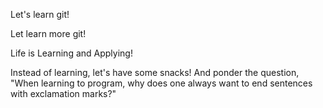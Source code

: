 
Let's learn git!

Let learn more git!

Life is Learning and Applying!

Instead of learning, let's have some snacks!
And ponder the question, "When learning to program, why does one always want to end sentences with exclamation marks?"


